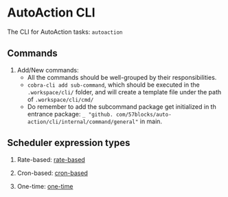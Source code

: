 # AutoAction CLI

The CLI for AutoAction tasks: `autoaction`

## Commands

1. Add/New commands:
    - All the commands should be well-grouped by their responsibilities.
    - `cobra-cli add sub-command`, which should be executed in the `.workspace/cli/` folder, and will create a template
      file under the path of `.workspace/cli/cmd/`
    - Do remember to add the subcommand package get initialized in th entrance package: `_ "github.
   com/57blocks/auto-action/cli/internal/command/general"` in main.

## Scheduler expression types

1. Rate-based: [rate-based](https://docs.aws.amazon.com/scheduler/latest/UserGuide/schedule-types.html#rate-based)  
    
2. Cron-based: [cron-based](https://docs.aws.amazon.com/scheduler/latest/UserGuide/schedule-types.html#cron-based)

3. One-time: [one-time](https://docs.aws.amazon.com/scheduler/latest/UserGuide/schedule-types.html#one-time)
